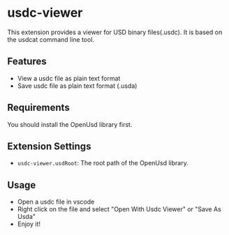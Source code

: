 # usdc-viewer

This extension provides a viewer for USD binary files(.usdc). It is based on the usdcat command line tool.

## Features

- View a usdc file as plain text format
- Save usdc file as plain text format (.usda)

## Requirements

You should install the OpenUsd library first.

## Extension Settings

- `usdc-viewer.usdRoot`: The root path of the OpenUsd library.

## Usage

- Open a usdc file in vscode
- Right click on the file and select "Open With Usdc Viewer" or "Save As Usda"
- Enjoy it!
